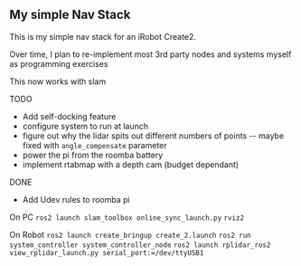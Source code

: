 ## My simple Nav Stack
This is my simple nav stack for an iRobot Create2.

Over time, I plan to re-implement most 3rd party nodes and systems myself as programming exercises

This now works with slam

TODO
- Add self-docking feature
- configure system to run at launch
- figure out why the lidar spits out different numbers of points -- maybe fixed with `angle_compensate` parameter
- power the pi from the roomba battery
- implement rtabmap with a depth cam (budget dependant)

DONE
- Add Udev rules to roomba pi

On PC
`ros2 launch slam_toolbox online_sync_launch.py`
`rviz2`

On Robot
`ros2 launch create_bringup create_2.launch`
`ros2 run system_controller system_controller_node`
`ros2 launch rplidar_ros2 view_rplidar_launch.py serial_port:=/dev/ttyUSB1`
